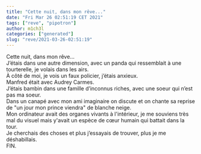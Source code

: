 ```yaml
---
title: "Cette nuit, dans mon rêve..."
date: "Fri Mar 26 02:51:19 CET 2021"
tags: ["reve", "pipotron"]
author: m1ch3l
categories: ["generated"]
slug: "reve/2021-03-26-02:51:19"
---
```


Cette nuit, dans mon rêve...<br>
J’étais dans une autre dimension, avec un panda qui ressemblait à une tourterelle, je volais dans les airs.<br>
À côté de moi, je vois un faux policier, j’étais anxieux.<br>
Manfred était avec Audrey Carmes.<br>
J’étais bambin dans une famille d’inconnus riches, avec une soeur qui n’est pas ma soeur.<br>
Dans un canapé avec mon ami imaginaire on discute et on chante sa reprise de "un jour mon prince viendra" de blanche neige.<br>
Mon ordinateur avait des organes vivants à l'intérieur, je me souviens très mal du visuel mais y'avait un espèce de cœur humain qui battait dans la tour.<br>
Je cherchais des choses et plus j’essayais de trouver, plus je me déshabillais.<br>
FIN.<br>
